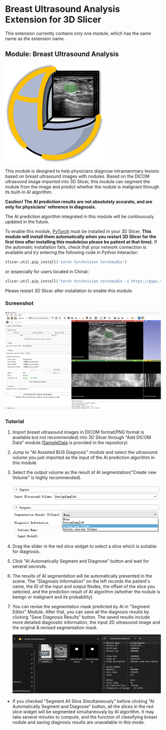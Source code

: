 # Breast Ultrasound Analysis Extension for 3D Slicer

This extension currently contains only one module, which has the same name as the extension name.



## Module: Breast Ultrasound Analysis

<img src="./BUS_Diagnosis.png" alt="BUS_Diagnosis"/>

This module is designed to help physicians diagnose intramammary lesions based on breast ultrasound images with nodules. Based on the DICOM ultrasound image imported into 3D Slicer, this module can segment the nodule from the image and predict whether the nodule is malignant through its built-in AI algorithm.

**Caution! The AI prediction results are not absolutely accurate, and are only for physicians' reference in diagnosis.**

The AI prediction algorithm integrated in this module will be continuously updated in the future.



To enable this module, [PyTorch](https://pytorch.org/) must be installed in your 3D Slicer. **This module will install them automatically when you restart 3D Slicer for the first time after installing this module(so please be patient at that time).** If the automatic installation fails, check that your network connection is available and try entering the following code in Python Interactor: 

```python
slicer.util.pip_install('torch torchvision torchaudio')
```

or (especially for users located in China):

```python
slicer.util.pip_install('torch torchvision torchaudio -i https://pypi.tuna.tsinghua.edu.cn/simple')
```

Please restart 3D Slicer after installation to enable this module.



### Screenshot

![overview](./Screenshots/overview.png)



### Tutorial

1. Import breast ultrasound images in DICOM format(PNG format is available but not recommended) into 3D Slicer through "Add DICOM Data" module.([SampleData](https://github.com/ZhyBrian/SlicerBreastUltrasoundAnalysis/tree/master/SampleData) is provided in the repository)

2. Jump to "AI Assisted BUS Diagnosis" module and select the ultrasound volume you just imported as the input of the AI prediction algorithm in this module.

3. Select the output volume as the result of AI segmentation("Create new Volume" is highly recommended).

   ![input&output](./Screenshots/input&output.png)

4. Drag the slider in the red slice widget to select a slice which is suitable for diagnosis.

5. Click "AI Automatically Segment and Diagnose" button and wait for several seconds.

6. The results of AI segmentation will be automatically presented in the scene. The "Diagnosis Information" on the left records the patient's name, the ID of the input and output Nodes, the offset of the slice you selected, and the prediction result of AI algorithm (whether the nodule is benign or malignant and its probability).

7. You can revise the segmentation mask predicted by AI in "Segment Editor" Module. After that, you can save all the diagnosis results by clicking "Save Diagnosis Results" button. The saved results include more detailed diagnostic information, the input 2D ultrasound image and the original & revised segmentation mask.

   ![saveResults](./Screenshots/saveResults.png)

- If you checked "Segment All Slice Simultaneously" before clicking "AI Automatically Segment and Diagnose" button, all the slices in the red slice widget will be segmented simultaneously by AI algorithm. It may take several minutes to compute, and the function of classifying breast nodule and saving diagnosis results are unavailable in this mode.
